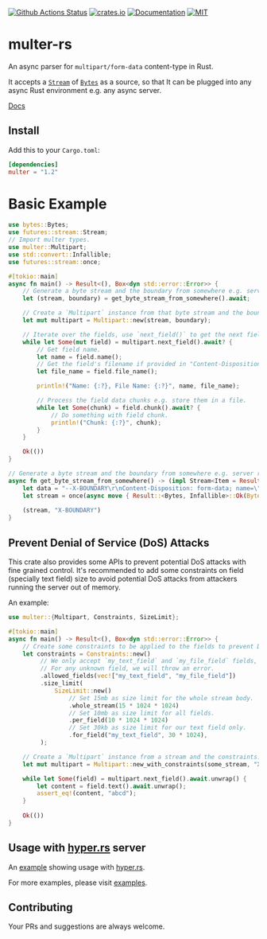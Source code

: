 [![Github Actions Status](https://github.com/rousan/multer-rs/workflows/Test/badge.svg)](https://github.com/rousan/multer-rs/actions)
[![crates.io](https://img.shields.io/crates/v/multer.svg)](https://crates.io/crates/multer)
[![Documentation](https://docs.rs/multer/badge.svg)](https://docs.rs/multer)
[![MIT](https://img.shields.io/crates/l/multer.svg)](./LICENSE)

# multer-rs

An async parser for `multipart/form-data` content-type in Rust.

It accepts a [`Stream`](https://docs.rs/futures/0.3.5/futures/stream/trait.Stream.html) of [`Bytes`](https://docs.rs/bytes/0.5.4/bytes/struct.Bytes.html) as
a source, so that It can be plugged into any async Rust environment e.g. any async server.

[Docs](https://docs.rs/multer)

## Install    

Add this to your `Cargo.toml`:

```toml
[dependencies]
multer = "1.2"
```

# Basic Example

```rust
use bytes::Bytes;
use futures::stream::Stream;
// Import multer types.
use multer::Multipart;
use std::convert::Infallible;
use futures::stream::once;

#[tokio::main]
async fn main() -> Result<(), Box<dyn std::error::Error>> {
    // Generate a byte stream and the boundary from somewhere e.g. server request body.
    let (stream, boundary) = get_byte_stream_from_somewhere().await;

    // Create a `Multipart` instance from that byte stream and the boundary.
    let mut multipart = Multipart::new(stream, boundary);

    // Iterate over the fields, use `next_field()` to get the next field.
    while let Some(mut field) = multipart.next_field().await? {
        // Get field name.
        let name = field.name();
        // Get the field's filename if provided in "Content-Disposition" header.
        let file_name = field.file_name();

        println!("Name: {:?}, File Name: {:?}", name, file_name);

        // Process the field data chunks e.g. store them in a file.
        while let Some(chunk) = field.chunk().await? {
            // Do something with field chunk.
            println!("Chunk: {:?}", chunk);
        }
    }

    Ok(())
}

// Generate a byte stream and the boundary from somewhere e.g. server request body.
async fn get_byte_stream_from_somewhere() -> (impl Stream<Item = Result<Bytes, Infallible>>, &'static str) {
    let data = "--X-BOUNDARY\r\nContent-Disposition: form-data; name=\"my_text_field\"\r\n\r\nabcd\r\n--X-BOUNDARY--\r\n";
    let stream = once(async move { Result::<Bytes, Infallible>::Ok(Bytes::from(data)) });
    
    (stream, "X-BOUNDARY")
}
``` 

## Prevent Denial of Service (DoS) Attacks

This crate also provides some APIs to prevent potential DoS attacks with fine grained control. It's recommended to add some constraints
on field (specially text field) size to avoid potential DoS attacks from attackers running the server out of memory.

An example:

```rust
use multer::{Multipart, Constraints, SizeLimit};

#[tokio::main]
async fn main() -> Result<(), Box<dyn std::error::Error>> {
    // Create some constraints to be applied to the fields to prevent DoS attack.
    let constraints = Constraints::new()
         // We only accept `my_text_field` and `my_file_field` fields,
         // For any unknown field, we will throw an error.
         .allowed_fields(vec!["my_text_field", "my_file_field"])
         .size_limit(
             SizeLimit::new()
                 // Set 15mb as size limit for the whole stream body.
                 .whole_stream(15 * 1024 * 1024)
                 // Set 10mb as size limit for all fields.
                 .per_field(10 * 1024 * 1024)
                 // Set 30kb as size limit for our text field only.
                 .for_field("my_text_field", 30 * 1024),
         );

    // Create a `Multipart` instance from a stream and the constraints.
    let mut multipart = Multipart::new_with_constraints(some_stream, "X-BOUNDARY", constraints);

    while let Some(field) = multipart.next_field().await.unwrap() {
        let content = field.text().await.unwrap();
        assert_eq!(content, "abcd");
    } 
   
    Ok(())
}
```

## Usage with [hyper.rs](https://hyper.rs/) server

An [example](https://github.com/rousan/multer-rs/blob/master/examples/hyper_server_example.rs) showing usage with [hyper.rs](https://hyper.rs/).

For more examples, please visit [examples](https://github.com/rousan/multer-rs/tree/master/examples).

## Contributing

Your PRs and suggestions are always welcome.
